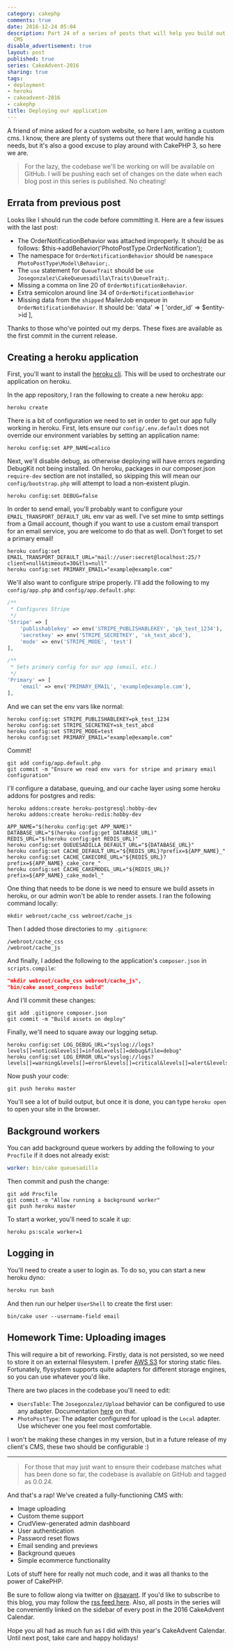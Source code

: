 ```yaml
---
category: cakephp
comments: true
date: 2016-12-24 05:04
description: Part 24 of a series of posts that will help you build out a personal
  CMS
disable_advertisement: true
layout: post
published: true
series: CakeAdvent-2016
sharing: true
tags:
- deployment
- heroku
- cakeadvent-2016
- cakephp
title: Deploying our application
---
```


A friend of mine asked for a custom website, so here I am, writing a custom cms. I know, there are plenty of systems out there that would handle his needs, but it's also a good excuse to play around with CakePHP 3, so here we are.

> For the lazy, the codebase we'll be working on will be available on GitHub. I will be pushing each set of changes on the date when each blog post in this series is published. No cheating!

## Errata from previous post

Looks like I should run the code before committing it. Here are a few issues with the last post:

- The OrderNotificationBehavior was attached improperly. It should be as follows: $this-&gt;addBehavior('PhotoPostType.OrderNotification');
- The namespace for `OrderNotificationBehavior` should be `namespace PhotoPostType\Model\Behavior;`.
- The `use` statement for `QueueTrait` should be `use Josegonzalez\CakeQueuesadilla\Traits\QueueTrait;`.
- Missing a comma on line 20 of `OrderNotificationBehavior`.
- Extra semicolon around line 34 of `OrderNotificationBehavior`
- Missing data from the `shipped` MailerJob enqueue in `OrderNotificationBehavior`. It should be: 'data' =&gt; \[ 'order\_id' =&gt; $entity-&gt;id ],

Thanks to those who've pointed out my derps. These fixes are available as the first commit in the current release.

## Creating a heroku application

First, you'll want to install the [heroku cli](https://devcenter.heroku.com/articles/heroku-cli). This will be used to orchestrate our application on heroku.

In the app repository, I ran the following to create a new heroku app:

```shell
heroku create
```

There is a bit of configuration we need to set in order to get our app fully working in heroku. First, lets ensure our `config/.env.default` does not override our environment variables by setting an application name:

```shell
heroku config:set APP_NAME=calico
```

Next, we'll disable debug, as otherwise deploying will have errors regarding DebugKit not being installed. On heroku, packages in our composer.json `require-dev` section are not installed, so skipping this will mean our `config/bootstrap.php` will attempt to load a non-existent plugin.

```shell
heroku config:set DEBUG=false
```

In order to send email, you'll probably want to configure your `EMAIL_TRANSPORT_DEFAULT_URL` env var as well. I've set mine to smtp settings from a Gmail account, though if you want to use a custom email transport for an email service, you are welcome to do that as well. Don't forget to set a primary email!

```shell
heroku config:set EMAIL_TRANSPORT_DEFAULT_URL="mail://user:secret@localhost:25/?client=null&timeout=30&tls=null"
heroku config:set PRIMARY_EMAIL="example@example.com"
```

We'll also want to configure stripe properly. I'll add the following to my `config/app.php` and `config/app.default.php`:

```php
/**
 * Configures Stripe
 */
'Stripe' => [
    'publishablekey' => env('STRIPE_PUBLISHABLEKEY', 'pk_test_1234'),
    'secretkey' => env('STRIPE_SECRETKEY', 'sk_test_abcd'),
    'mode' => env('STRIPE_MODE', 'test')
],

/**
 * Sets primary config for our app (email, etc.)
 */
'Primary' => [
    'email' => env('PRIMARY_EMAIL', 'example@example.com'),
],
```

And we can set the env vars like normal:

```shell
heroku config:set STRIPE_PUBLISHABLEKEY=pk_test_1234
heroku config:set STRIPE_SECRETKEY=sk_test_abcd
heroku config:set STRIPE_MODE=test
heroku config:set PRIMARY_EMAIL="example@example.com"
```

Commit!

```shell
git add config/app.default.php
git commit -m "Ensure we read env vars for stripe and primary email configuration"
```

I'll configure a database, queuing, and our cache layer using some heroku addons for postgres and redis:

```shell
heroku addons:create heroku-postgresql:hobby-dev
heroku addons:create heroku-redis:hobby-dev

APP_NAME="$(heroku config:get APP_NAME)"
DATABASE_URL="$(heroku config:get DATABASE_URL)"
REDIS_URL="$(heroku config:get REDIS_URL)"
heroku config:set QUEUESADILLA_DEFAULT_URL="${DATABASE_URL}"
heroku config:set CACHE_DEFAULT_URL="${REDIS_URL}?prefix=${APP_NAME}_"
heroku config:set CACHE_CAKECORE_URL="${REDIS_URL}?prefix=${APP_NAME}_cake_core_"
heroku config:set CACHE_CAKEMODEL_URL="${REDIS_URL}?prefix=${APP_NAME}_cake_model_"
```

One thing that needs to be done is we need to ensure we build assets in heroku, or our admin won't be able to render assets. I ran the following command locally:

```shell
mkdir webroot/cache_css webroot/cache_js
```

Then I added those directories to my `.gitignore`:

```shell
/webroot/cache_css
/webroot/cache_js
```

And finally, I added the following to the application's `composer.json` in `scripts.compile`:

```json
"mkdir webroot/cache_css webroot/cache_js",
"bin/cake asset_compress build"
```

And I'll commit these changes:

```shell
git add .gitignore composer.json
git commit -m "Build assets on deploy"
```

Finally, we'll need to square away our logging setup.

```shell
heroku config:set LOG_DEBUG_URL="syslog://logs?levels[]=notice&levels[]=info&levels[]=debug&file=debug"
heroku config:set LOG_ERROR_URL="syslog://logs?levels[]=warning&levels[]=error&levels[]=critical&levels[]=alert&levels[]=emergency&file=error"
```

Now push your code:

```shell
git push heroku master
```

You'll see a lot of build output, but once it is done, you can type `heroku open` to open your site in the browser.

## Background workers

You can add background queue workers by adding the following to your `Procfile` if it does not already exist:

```yaml
worker: bin/cake queuesadilla
```

Then commit and push the change:

```shell
git add Procfile
git commit -m "Allow running a background worker"
git push heroku master
```

To start a worker, you'll need to scale it up:

```shell
heroku ps:scale worker=1
```

## Logging in

You'll need to create a user to login as. To do so, you can start a new heroku dyno:

```php
heroku run bash
```

And then run our helper `UserShell` to create the first user:

```shell
bin/cake user --username-field email
```

## Homework Time: Uploading images

This will require a bit of reworking. Firstly, data is not persisted, so we need to store it on an external filesystem. I prefer [AWS S3](http://flysystem.thephpleague.com/adapter/aws-s3-v3/) for storing static files. Fortunately, flysystem supports quite adapters for different storage engines, so you can use whatever you'd like.

There are two places in the codebase you'll need to edit:

- `UsersTable`: The `Josegonzalez/Upload` behavior can be configured to use any adapter. Documentation [here](https://cakephp-upload.readthedocs.io/en/latest/configuration.html) on that.
- `PhotoPostType`: The adapter configured for upload is the `Local` adapter. Use whichever one you feel most comfortable.

I won't be making these changes in my version, but in a future release of my client's CMS, these two should be configurable :)

---

> For those that may just want to ensure their codebase matches what has been done so far, the codebase is available on GitHub and tagged as 0.0.24.

And that's a rap! We've created a fully-functioning CMS with:

- Image uploading
- Custom theme support
- CrudView-generated admin dashboard
- User authentication
- Password reset flows
- Email sending and previews
- Background queues
- Simple ecommerce functionality

Lots of stuff here for really not much code, and it was all thanks to the power of CakePHP.

Be sure to follow along via twitter on [@savant](https://twitter.com/savant). If you'd like to subscribe to this blog, you may follow the [rss feed here](/atom.xml). Also, all posts in the series will be conveniently linked on the sidebar of every post in the 2016 CakeAdvent Calendar.

Hope you all had as much fun as I did with this year's CakeAdvent Calendar. Until next post, take care and happy holidays!

